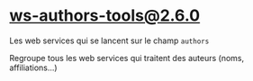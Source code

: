 # ws-authors-tools@2.6.0

Les web services qui se lancent sur le champ `authors`

Regroupe tous les web services qui traitent des auteurs (noms, affiliations...)
